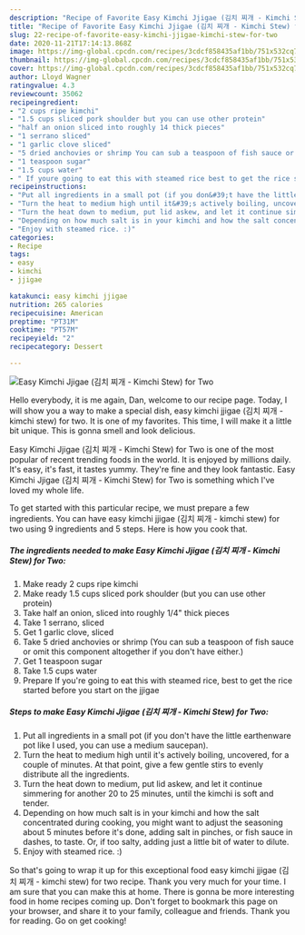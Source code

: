 ```yaml
---
description: "Recipe of Favorite Easy Kimchi Jjigae (김치 찌개 - Kimchi Stew) for Two"
title: "Recipe of Favorite Easy Kimchi Jjigae (김치 찌개 - Kimchi Stew) for Two"
slug: 22-recipe-of-favorite-easy-kimchi-jjigae-kimchi-stew-for-two
date: 2020-11-21T17:14:13.868Z
image: https://img-global.cpcdn.com/recipes/3cdcf858435af1bb/751x532cq70/easy-kimchi-jjigae-김치-찌개-kimchi-stew-for-two-recipe-main-photo.jpg
thumbnail: https://img-global.cpcdn.com/recipes/3cdcf858435af1bb/751x532cq70/easy-kimchi-jjigae-김치-찌개-kimchi-stew-for-two-recipe-main-photo.jpg
cover: https://img-global.cpcdn.com/recipes/3cdcf858435af1bb/751x532cq70/easy-kimchi-jjigae-김치-찌개-kimchi-stew-for-two-recipe-main-photo.jpg
author: Lloyd Wagner
ratingvalue: 4.3
reviewcount: 35062
recipeingredient:
- "2 cups ripe kimchi"
- "1.5 cups sliced pork shoulder but you can use other protein"
- "half an onion sliced into roughly 14 thick pieces"
- "1 serrano sliced"
- "1 garlic clove sliced"
- "5 dried anchovies or shrimp You can sub a teaspoon of fish sauce or omit this component altogether if you dont have either"
- "1 teaspoon sugar"
- "1.5 cups water"
- " If youre going to eat this with steamed rice best to get the rice started before you start on the jjigae"
recipeinstructions:
- "Put all ingredients in a small pot (if you don&#39;t have the little earthenware pot like I used, you can use a medium saucepan)."
- "Turn the heat to medium high until it&#39;s actively boiling, uncovered, for a couple of minutes. At that point, give a few gentle stirs to evenly distribute all the ingredients."
- "Turn the heat down to medium, put lid askew, and let it continue simmering for another 20 to 25 minutes, until the kimchi is soft and tender."
- "Depending on how much salt is in your kimchi and how the salt concentrated during cooking, you might want to adjust the seasoning about 5 minutes before it&#39;s done, adding salt in pinches, or fish sauce in dashes, to taste. Or, if too salty, adding just a little bit of water to dilute."
- "Enjoy with steamed rice. :)"
categories:
- Recipe
tags:
- easy
- kimchi
- jjigae

katakunci: easy kimchi jjigae 
nutrition: 265 calories
recipecuisine: American
preptime: "PT31M"
cooktime: "PT57M"
recipeyield: "2"
recipecategory: Dessert

---
```



![Easy Kimchi Jjigae (김치 찌개 - Kimchi Stew) for Two](https://img-global.cpcdn.com/recipes/3cdcf858435af1bb/751x532cq70/easy-kimchi-jjigae-김치-찌개-kimchi-stew-for-two-recipe-main-photo.jpg)

Hello everybody, it is me again, Dan, welcome to our recipe page. Today, I will show you a way to make a special dish, easy kimchi jjigae (김치 찌개 - kimchi stew) for two. It is one of my favorites. This time, I will make it a little bit unique. This is gonna smell and look delicious.



Easy Kimchi Jjigae (김치 찌개 - Kimchi Stew) for Two is one of the most popular of recent trending foods in the world. It is enjoyed by millions daily. It's easy, it's fast, it tastes yummy. They're fine and they look fantastic. Easy Kimchi Jjigae (김치 찌개 - Kimchi Stew) for Two is something which I've loved my whole life.


To get started with this particular recipe, we must prepare a few ingredients. You can have easy kimchi jjigae (김치 찌개 - kimchi stew) for two using 9 ingredients and 5 steps. Here is how you cook that.

<!--inarticleads1-->

##### The ingredients needed to make Easy Kimchi Jjigae (김치 찌개 - Kimchi Stew) for Two:

1. Make ready 2 cups ripe kimchi
1. Make ready 1.5 cups sliced pork shoulder (but you can use other protein)
1. Take half an onion, sliced into roughly 1/4&#34; thick pieces
1. Take 1 serrano, sliced
1. Get 1 garlic clove, sliced
1. Take 5 dried anchovies or shrimp (You can sub a teaspoon of fish sauce or omit this component altogether if you don&#39;t have either.)
1. Get 1 teaspoon sugar
1. Take 1.5 cups water
1. Prepare  If you&#39;re going to eat this with steamed rice, best to get the rice started before you start on the jjigae




<!--inarticleads2-->

##### Steps to make Easy Kimchi Jjigae (김치 찌개 - Kimchi Stew) for Two:

1. Put all ingredients in a small pot (if you don&#39;t have the little earthenware pot like I used, you can use a medium saucepan).
1. Turn the heat to medium high until it&#39;s actively boiling, uncovered, for a couple of minutes. At that point, give a few gentle stirs to evenly distribute all the ingredients.
1. Turn the heat down to medium, put lid askew, and let it continue simmering for another 20 to 25 minutes, until the kimchi is soft and tender.
1. Depending on how much salt is in your kimchi and how the salt concentrated during cooking, you might want to adjust the seasoning about 5 minutes before it&#39;s done, adding salt in pinches, or fish sauce in dashes, to taste. Or, if too salty, adding just a little bit of water to dilute.
1. Enjoy with steamed rice. :)




So that's going to wrap it up for this exceptional food easy kimchi jjigae (김치 찌개 - kimchi stew) for two recipe. Thank you very much for your time. I am sure that you can make this at home. There is gonna be more interesting food in home recipes coming up. Don't forget to bookmark this page on your browser, and share it to your family, colleague and friends. Thank you for reading. Go on get cooking!
